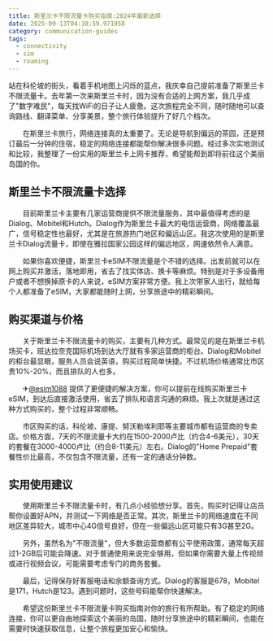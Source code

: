 ```yaml
---
title: 斯里兰卡不限流量卡购买指南:2024年最新选择
date: 2025-09-13T04:38:59.971958
category: communication-guides
tags:
  - connectivity
  - sim
  - roaming
---
```


站在科伦坡的街头，看着手机地图上闪烁的蓝点，我庆幸自己提前准备了斯里兰卡不限流量卡。去年第一次来斯里兰卡时，因为没有合适的上网方案，我几乎成了"数字难民"，每天找WiFi的日子让人疲惫。这次旅程完全不同，随时随地可以查询路线、翻译菜单、分享美景，整个旅行体验提升了好几个档次。

　　在斯里兰卡旅行，网络连接真的太重要了。无论是导航到偏远的茶园，还是预订最后一分钟的住宿，稳定的网络连接都能帮你解决很多问题。经过多次实地测试和比较，我整理了一份实用的斯里兰卡上网卡推荐，希望能帮到即将前往这个美丽岛国的你。

## 斯里兰卡不限流量卡选择

　　目前斯里兰卡主要有几家运营商提供不限流量服务，其中最值得考虑的是Dialog、Mobitel和Hutch。Dialog作为斯里兰卡最大的电信运营商，网络覆盖最广，信号稳定性也最好，尤其是在旅游热门地区和偏远山区。我这次使用的是斯里兰卡Dialog流量卡，即使在雅拉国家公园这样的偏远地区，网速依然令人满意。

　　如果你喜欢便捷，斯里兰卡eSIM不限流量是个不错的选择。出发前就可以在网上购买并激活，落地即用，省去了找实体店、换卡等麻烦。特别是对于多设备用户或者不想换掉原卡的人来说，eSIM方案非常方便。我上次带家人出行，就给每个人都准备了eSIM，大家都能随时上网，分享旅途中的精彩瞬间。

## 购买渠道与价格

　　关于斯里兰卡不限流量卡的购买，主要有几种方式。最常见的是在斯里兰卡机场买卡，班达拉奈克国际机场到达大厅就有多家运营商的柜台。Dialog和Mobitel的柜台最显眼，服务人员会说英语，购买过程简单快捷。不过机场价格通常比市区贵10%-20%，而且排队的人也多。

　　✈[@esim1088](https://t.me/s/esim1088) 提供了更便捷的解决方案，你可以提前在线购买斯里兰卡eSIM，到达后直接激活使用，省去了排队和语言沟通的麻烦。我上次就是通过这种方式购买的，整个过程非常顺畅。

　　市区购买的话，科伦坡、康提、努沃勒埃利耶等主要城市都有运营商的专卖店。价格方面，7天的不限流量卡大约在1500-2000卢比（约合4-6美元），30天的套餐在3000-4000卢比（约合8-11美元）左右。Dialog的"Home Prepaid"套餐性价比最高，不仅包含不限流量，还有一定的通话分钟数。

## 实用使用建议

　　使用斯里兰卡不限流量卡时，有几点小经验想分享。首先，购买时记得让店员帮你设置好APN，并测试一下网络是否正常。其次，斯里兰卡的网络速度在不同地区差异较大，城市中心4G信号良好，但在一些偏远山区可能只有3G甚至2G。

　　另外，虽然名为"不限流量"，但大多数运营商都有公平使用政策，通常每天超过1-2GB后可能会降速。对于普通使用来说完全够用，但如果你需要大量上传视频或进行视频会议，可能需要考虑专门的商务套餐。

　　最后，记得保存好客服电话和余额查询方式。Dialog的客服是678，Mobitel是171，Hutch是123。遇到问题时，这些号码能帮你快速解决。

　　希望这份斯里兰卡不限流量卡购买指南对你的旅行有所帮助。有了稳定的网络连接，你可以更自由地探索这个美丽的岛国，随时分享旅途中的精彩瞬间，也能在需要时快速获取信息，让整个旅程更加安心和愉快。